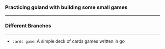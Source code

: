 ### Practicing goland with building some small games

---

### Different Branches

---

- `cards game`: A simple deck of cards games written in go
